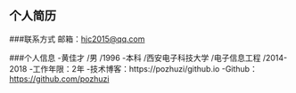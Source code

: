 ## 个人简历

###联系方式 
邮箱：hjc2015@qq.com

###个人信息
-黄佳才 /男 /1996
-本科  /西安电子科技大学  /电子信息工程  /2014-2018
-工作年限：2年
-技术博客：https://pozhuzi/github.io
-Github：https://github.com/pozhuzi

